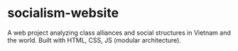 # socialism-website
A web project analyzing class alliances and social structures in Vietnam and the world. Built with HTML, CSS, JS (modular architecture).
